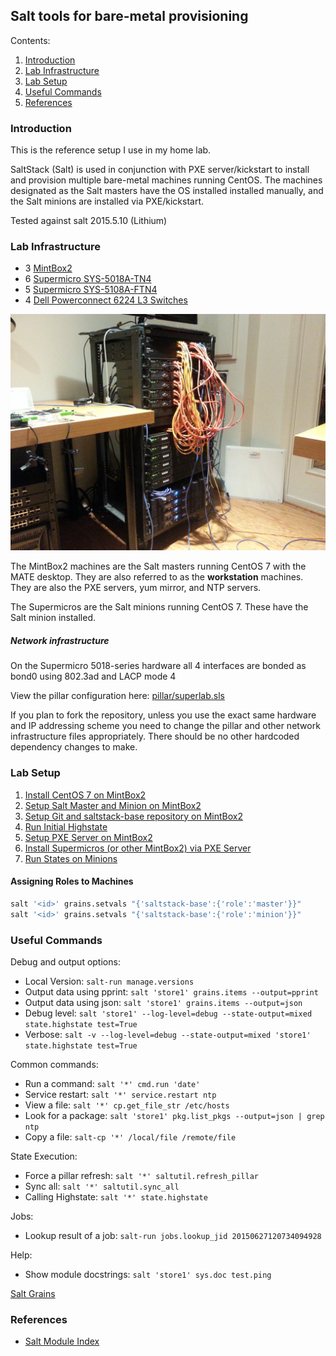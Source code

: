 ## Salt tools for bare-metal provisioning

Contents:
1. [Introduction](#introduction)
2. [Lab Infrastructure](#lab-infrastructure)
3. [Lab Setup](#labsetup)
4. [Useful Commands](#useful-commands)
5. [References](#references)


### Introduction

This is the reference setup I use in my home lab.  

SaltStack (Salt) is used in conjunction with PXE server/kickstart to install and provision multiple bare-metal machines running CentOS.  The machines designated as the Salt masters have the OS installed installed manually, and the Salt minions are installed via PXE/kickstart.  

Tested against salt 2015.5.10 (Lithium)

### Lab Infrastructure

- 3 [MintBox2](http://www.fit-pc.com/web/products/mintbox/mintbox-2/)
- 6 [Supermicro SYS-5018A-TN4](http://www.newegg.com/Product/Product.aspx?Item=N82E16816101836)
- 5 [Supermicro SYS-5108A-FTN4](http://www.newegg.com/Product/Product.aspx?Item=N82E16816101837)
- 4 [Dell Powerconnect 6224 L3 Switches](http://www.dell.com/us/business/p/powerconnect-6200-series/pd)

![Lab](notes/20180310_231645.jpg)

The MintBox2 machines are the Salt masters running CentOS 7 with the MATE desktop.  They are also referred to as the **workstation** machines.  They are also the PXE servers, yum mirror, and NTP servers.

The Supermicros are the Salt minions running CentOS 7.  These have the Salt minion installed.  

##### Network infrastructure

On the Supermicro 5018-series hardware all 4 interfaces are bonded as bond0 using 802.3ad and LACP mode 4

View the pillar configuration here: [pillar/superlab.sls](pillar/superlab.sls)  

If you plan to fork the repository, unless you use the exact same hardware and IP addressing scheme you need to change the pillar and other network infrastructure files appropriately.  There should be no other hardcoded dependency changes to make.

### Lab Setup

1. [Install CentOS 7 on MintBox2](notes/centos-7-manual.md)
1. [Setup Salt Master and Minion on MintBox2](notes/setup-salt.md) 
1. [Setup Git and saltstack-base repository on MintBox2](notes/saltstack-base-setup.md)
1. [Run Initial Highstate](notes/highstate.md)
1. [Setup PXE Server on MintBox2](states/pxeserver/README.md)
1. [Install Supermicros (or other MintBox2) via PXE Server](notes/pxe-install.md)
1. [Run States on Minions](notes/run-states.md)

#### Assigning Roles to Machines

 ```bash
salt '<id>' grains.setvals "{'saltstack-base':{'role':'master'}}"
salt '<id>' grains.setvals "{'saltstack-base':{'role':'minion'}}"
```

### Useful Commands

Debug and output options:
- Local Version: `salt-run manage.versions`
- Output data using pprint: `salt 'store1' grains.items --output=pprint`
- Output data using json: `salt 'store1' grains.items --output=json`
- Debug level: `salt 'store1' --log-level=debug --state-output=mixed state.highstate test=True`
- Verbose: `salt -v --log-level=debug --state-output=mixed 'store1' state.highstate test=True`

Common commands:
- Run a command: `salt '*' cmd.run 'date'`
- Service restart: `salt '*' service.restart ntp`
- View a file: `salt '*' cp.get_file_str /etc/hosts`
- Look for a package: `salt 'store1' pkg.list_pkgs --output=json | grep ntp`
- Copy a file: `salt-cp '*' /local/file /remote/file`

State Execution:
- Force a pillar refresh:  `salt '*' saltutil.refresh_pillar`
- Sync all: `salt '*' saltutil.sync_all`
- Calling Highstate: `salt '*' state.highstate`

Jobs:
- Lookup result of a job: `salt-run jobs.lookup_jid 20150627120734094928`

Help:
- Show module docstrings: `salt 'store1' sys.doc test.ping`

[Salt Grains](notes/grains.md)

### References

- [Salt Module Index](http://docs.saltstack.com/en/latest/salt-modindex.html)

 
